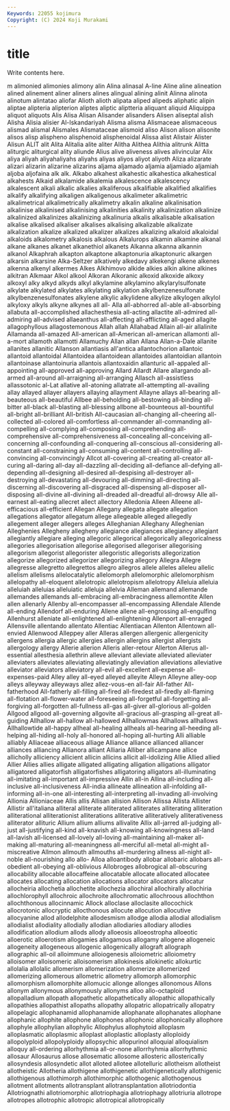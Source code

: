 ```yaml
---
Keywords: 22055 kojimura
Copyright: (C) 2024 Koji Murakami
---
```


# title

Write contents here.



m alimonied alimonies alimony alin
Alina alinasal A-line Aline aline alineation alined alinement aliner aliners
alines alingual alining alinit Alinna alinota alinotum alintatao aliofar Alioth
alioth alipata aliped alipeds aliphatic alipin aliptae alipteria alipterion aliptes
aliptic aliptteria aliquant aliquid Aliquippa aliquot aliquots Alis Alisa Alisan
Alisander alisanders Alisen aliseptal alish Alisha Alisia alisier Al-Iskandariyah Alisma
alisma Alismaceae alismaceous alismad alismal Alismales Alismataceae alismoid aliso Alison
alison alisonite alisos alisp alispheno alisphenoid alisphenoidal Alissa alist Alistair
Alister Alisun ALIT alit Alita Alitalia alite aliter Alitha Alithea
Alithia alitrunk Alitta aliturgic aliturgical ality aliunde Alius alive aliveness
alives alivincular Alix aliya aliyah aliyahaliyahs aliyahs aliyas aliyos aliyot
aliyoth Aliza alizarate alizari alizarin alizarine alizarins aljama aljamado aljamia
aljamiado aljamiah aljoba aljofaina alk alk. Alkabo alkahest alkahestic alkahestica
alkahestical alkahests Alkaid alkalamide alkalemia alkalescence alkalescency alkalescent alkali alkalic
alkalies alkaliferous alkalifiable alkalified alkalifies alkalify alkalifying alkaligen alkaligenous alkalimeter
alkalimetric alkalimetrical alkalimetrically alkalimetry alkalin alkaline alkalinisation alkalinise alkalinised alkalinising
alkalinities alkalinity alkalinization alkalinize alkalinized alkalinizes alkalinizing alkalinuria alkalis alkalisable
alkalisation alkalise alkalised alkaliser alkalises alkalising alkalizable alkalizate alkalization alkalize
alkalized alkalizer alkalizes alkalizing alkaloid alkaloidal alkaloids alkalometry alkalosis alkalous
Alkalurops alkamin alkamine alkanal alkane alkanes alkanet alkanethiol alkanets Alkanna
alkanna alkannin alkanol Alkaphrah alkapton alkaptone alkaptonuria alkaptonuric alkargen alkarsin
alkarsine Alka-Seltzer alkatively alkedavy alkekengi alkene alkenes alkenna alkenyl alkermes
Alkes Alkhimovo alkide alkies alkin alkine alkines alkitran Alkmaar Alkol
alkool Alkoran Alkoranic alkoxid alkoxide alkoxy alkoxyl alky alkyd alkyds
alkyl alkylamine alkylamino alkylarylsulfonate alkylate alkylated alkylates alkylating alkylation alkylbenzenesulfonate
alkylbenzenesulfonates alkylene alkylic alkylidene alkylize alkylogen alkylol alkyloxy alkyls alkyne
alkynes all all- Alla all-abhorred all-able all-absorbing allabuta all-accomplished allachesthesia
all-acting allactite all-admired all-admiring all-advised allaeanthus all-affecting all-afflicting all-aged allagite
allagophyllous allagostemonous Allah allah Allahabad Allain all-air allalinite Allamanda all-amazed
All-american all-American all-american allamonti all-a-mort allamoth allamotti Allamuchy Allan allan
Allana Allan-a-Dale allanite allanites allanitic Allanson allantiasis all'antica allantochorion allantoic
allantoid allantoidal Allantoidea allantoidean allantoides allantoidian allantoin allantoinase allantoinuria allantois
allantoxaidin allanturic all-appaled all-appointing all-approved all-approving Allard Allardt Allare allargando
all-armed all-around all-arraigning all-arranging Allasch all-assistless allassotonic al-Lat allative all-atoning
allatrate all-attempting all-availing allay allayed allayer allayers allaying allayment Allayne
allays all-bearing all-beauteous all-beautiful Allbee all-beholding all-bestowing all-binding all-bitter all-black
all-blasting all-blessing allbone all-bounteous all-bountiful all-bright all-brilliant All-british All-caucasian all-changing
all-cheering all-collected all-colored all-comfortless all-commander all-commanding all-compelling all-complying all-composing all-comprehending
all-comprehensive all-comprehensiveness all-concealing all-conceiving all-concerning all-confounding all-conquering all-conscious all-considering all-constant
all-constraining all-consuming all-content all-controlling all-convincing all-convincingly Allcot all-covering all-creating all-creator
all-curing all-daring all-day all-dazzling all-deciding all-defiance all-defying all-depending all-designing all-desired
all-despising all-destroyer all-destroying all-devastating all-devouring all-dimming all-directing all-discerning all-discovering all-disgraced
all-dispensing all-disposer all-disposing all-divine all-divining all-dreaded all-dreadful all-drowsy Alle all-earnest
all-eating allecret allect allectory Alledonia Alleen Alleene all-efficacious all-efficient Allegan
Allegany allegata allegate allegation allegations allegator allegatum allege allegeable alleged
allegedly allegement alleger allegers alleges Alleghanian Alleghany Alleghenian Alleghenies Allegheny
allegheny allegiance allegiances allegiancy allegiant allegiantly allegiare alleging allegoric allegorical
allegorically allegoricalness allegories allegorisation allegorise allegorised allegoriser allegorising allegorism allegorist
allegorister allegoristic allegorists allegorization allegorize allegorized allegorizer allegorizing allegory Allegra
Allegre allegresse allegretto allegrettos allegro allegros allele alleles alleleu allelic
allelism allelisms allelocatalytic allelomorph allelomorphic allelomorphism allelopathy all-eloquent allelotropic allelotropism
allelotropy Alleluia alleluia alleluiah alleluias alleluiatic alleluja allelvia Alleman allemand
allemande allemandes allemands all-embracing all-embracingness allemontite Allen allen allenarly Allenby
all-encompasser all-encompassing Allendale Allende all-ending Allendorf all-enduring Allene allene all-engrossing
all-engulfing Allenhurst alleniate all-enlightened all-enlightening Allenport all-enraged Allensville allentando allentato
Allentiac Allentiacan Allenton Allentown all-envied Allenwood Alleppey aller Alleras allergen
allergenic allergenicity allergens allergia allergic allergies allergin allergins allergist allergists
allergology allergy Allerie allerion Alleris aller-retour Allerton Allerus all-essential allesthesia
allethrin alleve alleviant alleviate alleviated alleviater alleviaters alleviates alleviating alleviatingly
alleviation alleviations alleviative alleviator alleviators alleviatory all-evil all-excellent all-expense all-expenses-paid
Alley alley all-eyed alleyed alleyite Alleyn Alleyne alley-oop alleys alleyway
alleyways allez allez-vous-en all-fair All-father All-fatherhood All-fatherly all-filling all-fired all-firedest
all-firedly all-flaming all-flotation all-flower-water all-foreseeing all-forgetful all-forgetting all-forgiving all-forgotten all-fullness
all-gas all-giver all-glorious all-golden Allgood allgood all-governing allgovite all-gracious all-grasping
all-great all-guiding Allhallow all-hallow all-hallowed Allhallowmas Allhallows allhallows Allhallowtide all-happy
allheal all-healing allheals all-hearing all-heeding all-helping all-hiding all-holy all-honored all-hoping
all-hurting Alli alliable alliably Alliaceae alliaceous alliage Alliance alliance allianced
alliancer alliances alliancing Allianora alliant Alliaria Alliber allicampane allice allicholly
alliciency allicient allicin allicins allicit all-idolizing Allie Allied allied Allier
Allies allies alligate alligated alligating alligation alligations alligator alligatored alligatorfish
alligatorfishes alligatoring alligators all-illuminating all-imitating all-important all-impressive Allin all-in Allina
all-including all-inclusive all-inclusiveness All-india allineate allineation all-infolding all-informing all-in-one all-interesting
all-interpreting all-invading all-involving Allionia Allioniaceae Allis allis Allisan allision Allison
Allissa Allista Allister Allistir all'italiana alliteral alliterate alliterated alliterates alliterating
alliteration alliterational alliterationist alliterations alliterative alliteratively alliterativeness alliterator allituric Allium
allium alliums allivalite Allix all-jarred all-judging all-just all-justifying all-kind all-knavish
all-knowing all-knowingness all-land all-lavish all-licensed all-lovely all-loving all-maintaining all-maker all-making
all-maturing all-meaningness all-merciful all-metal all-might all-miscreative Allmon allmouth allmouths all-murdering
allness all-night all-noble all-nourishing allo allo- Alloa alloantibody allobar allobaric
allobars all-obedient all-obeying all-oblivious Allobroges allobrogical all-obscuring allocability allocable allocaffeine
allocatable allocate allocated allocatee allocates allocating allocation allocations allocator allocators
allocatur allocheiria allochetia allochetite allochezia allochiral allochirally allochiria allochlorophyll allochroic
allochroite allochromatic allochroous allochthon allochthonous allocinnamic Allock alloclase alloclasite allocochick
allocrotonic allocryptic allocthonous allocute allocution allocutive allocyanine allod allodelphite allodesmism
allodge allodia allodial allodialism allodialist allodiality allodially allodian allodiaries allodiary
allodies allodification allodium allods allody alloeosis alloeostropha alloeotic alloerotic alloerotism
allogamies allogamous allogamy allogene allogeneic allogeneity allogeneous allogenic allogenically allograft
allograph allographic all-oil alloimmune alloiogenesis alloiometric alloiometry alloisomer alloisomeric alloisomerism
allokinesis allokinetic allokurtic allolalia allolalic allomerism allomerization allomerize allomerized allomerizing
allomerous allometric allometry allomorph allomorphic allomorphism allomorphite allomucic allonge allonges
allonomous Allons allonym allonymous allonymously allonyms alloo allo-octaploid allopalladium allopath
allopathetic allopathetically allopathic allopathically allopathies allopathist allopaths allopathy allopatric allopatrically
allopatry allopelagic allophanamid allophanamide allophanate allophanates allophane allophanic allophite allophone
allophones allophonic allophonically allophore allophyle allophylian allophylic Allophylus allophytoid alloplasm
alloplasmatic alloplasmic alloplast alloplastic alloplasty alloploidy allopolyploid allopolyploidy allopsychic allopurinol
alloquial alloquialism alloquy all-ordering allorhythmia all-or-none allorrhyhmia allorrhythmic allosaur Allosaurus
allose allosematic allosome allosteric allosterically allosyndesis allosyndetic allot alloted allotee
allotelluric allotheism allotheist allotheistic Allotheria allothigene allothigenetic allothigenetically allothigenic allothigenous
allothimorph allothimorphic allothogenic allothogenous allotment allotments allotransplant allotransplantation allotriodontia Allotriognathi
allotriomorphic allotriophagia allotriophagy allotriuria allotrope allotropes allotrophic allotropic allotropical allotropically
